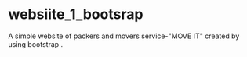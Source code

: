 # websiite_1_bootsrap
A simple website of packers and movers service-"MOVE IT" created by using bootstrap .
